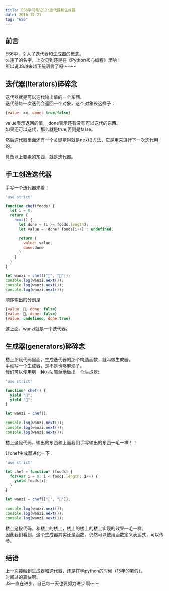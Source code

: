 ```yaml
---
title: ES6学习笔记12:迭代器和生成器
date: 2016-12-21
tag: "ES6"
---
```

## 前言
ES6中，引入了迭代器和生成器的概念。   
久违了的名字，上次见到还是在《Python核心编程》里呐！     
所以说JS越来越正统语言了呀～～～    
    
## 迭代器(Iterators)碎碎念
迭代器就是可以迭代输出值的一个东西。    
迭代器每一次迭代会返回一个对象，这个对象长这样子：   
   
```js
{value: xx, done: true/false}
```

<!-- more --> 
value表示返回的值， done表示还有没有可以迭代的东西。    
如果还可以迭代，那么就是true,否则是false。   
   
然后迭代器里面还有一个关键觉得就是next()方法，它是用来进行下一次迭代用的。    
    
具备以上要素的东西，就是迭代器。    
    
## 手工创造迭代器
手写一个迭代器来看！    
    
```js
'use strict'

function chef(foods) {
  let i = 0;
  return {
    next() {
      let done = (i >= foods.length);
      let value = !done? foods[i++] : undefined;

      return {
        value: value,
        done:done
      }
    }
  }
}

let wanzi = chef(["🍅", "🍹"]);
console.log(wanzi.next());
console.log(wanzi.next());
console.log(wanzi.next());
```

顺序输出的分别是

```js
{value: 🍅, done: false}
{value: 🍹, done: false}
{value: undefined, done:true}
```

这上面，wanzi就是一个迭代器。    
    
## 生成器(generators)碎碎念
楼上那段代码里面，生成迭代器的那个构造函数，就叫做生成器。    
手动写一个生成器，是不是也够麻烦了。    
我们可以使用另一种方法简单地做出一个生成器:   
    
```js
'use strict'

function* chef() {
  yield "🍅";
  yield "🍹";
}

let wanzi = chef();

console.log(wanzi.next());
console.log(wanzi.next());
console.log(wanzi.next());
```

楼上这段代码，输出的东西和上面我们手写输出的东西一毛一样！！   
    
让chef生成器进化一下：    
    
```js
'use strict'

let chef = function* (foods) {
  for(var i = 0; i < foods.length; i++) {
    yield foods[i];
  }
}

let wanzi = chef(["🍅", "🍹"]);

console.log(wanzi.next());
console.log(wanzi.next());
console.log(wanzi.next());
```

楼上这段代码，和楼上的楼上，楼上的楼上的楼上实现的效果一毛一样。    
因此我们看到，这个生成器其实还是函数，仍然可以使用函数定义表达式，可以传参。    
    
## 结语
上一次接触到生成器和迭代器，还是在学python的时候（15年的暑假）。    
时间过的真快啊。    
JS一直在进步，自己每一天也要努力进步啊～～


